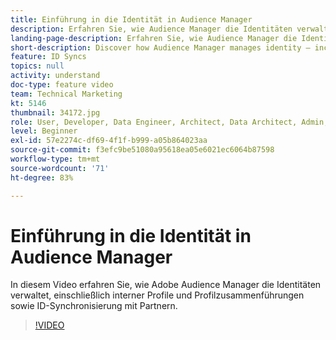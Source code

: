 ```yaml
---
title: Einführung in die Identität in Audience Manager
description: Erfahren Sie, wie Audience Manager die Identitäten verwaltet, einschließlich interner Profile und Profilzusammenführungen sowie ID-Synchronisierung mit Partnern.
landing-page-description: Erfahren Sie, wie Audience Manager die Identitäten verwaltet, einschließlich interner Profile und Profilzusammenführungen sowie ID-Synchronisierung mit Partnern.
short-description: Discover how Audience Manager manages identity – including internal profiles and profile merging, plus ID syncing with partners.
feature: ID Syncs
topics: null
activity: understand
doc-type: feature video
team: Technical Marketing
kt: 5146
thumbnail: 34172.jpg
role: User, Developer, Data Engineer, Architect, Data Architect, Admin, Leader
level: Beginner
exl-id: 57e2274c-df69-4f1f-b999-a05b864023aa
source-git-commit: f3efc9be51080a95618ea05e6021ec6064b87598
workflow-type: tm+mt
source-wordcount: '71'
ht-degree: 83%

---
```


# Einführung in die Identität in Audience Manager

In diesem Video erfahren Sie, wie Adobe Audience Manager die Identitäten verwaltet, einschließlich interner Profile und Profilzusammenführungen sowie ID-Synchronisierung mit Partnern.

>[!VIDEO](https://video.tv.adobe.com/v/34172/?quality=12)
